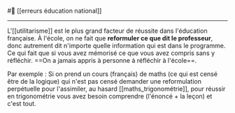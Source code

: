 #🌲 [[erreurs éducation national]]
___
L'[[utilitarisme]] est le plus grand facteur de réussite dans l'éducation française. 
À l'école, on ne fait que **reformuler ce que dit le professeur**, donc autrement dit n'importe quelle information qui est dans le programme. Ce qui fait que si vous avez mémorisé ce que vous avez compris sans y réfléchir. ==On a jamais appris à personne à réfléchir à l'école==. 

Par exemple : Si on prend un cours (français) de maths (ce qui est censé être de la logique) qui n'est pas censé demander une reformulation perpétuelle pour l'assimiler, au hasard [[maths_trigonométrie]], pour réussir en trigonométrie vous avez besoin comprendre (l'énoncé + la leçon) et c'est tout. 